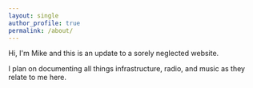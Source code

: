 ```yaml
---
layout: single
author_profile: true
permalink: /about/
---
```


Hi, I'm Mike and this is an update to a sorely neglected website.

I plan on documenting all things infrastructure, radio, and music as they relate to me here.
